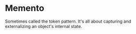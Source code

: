 # Memento
Sometimes called the token pattern. It's all about capturing and externalizing an object's internal state. 
